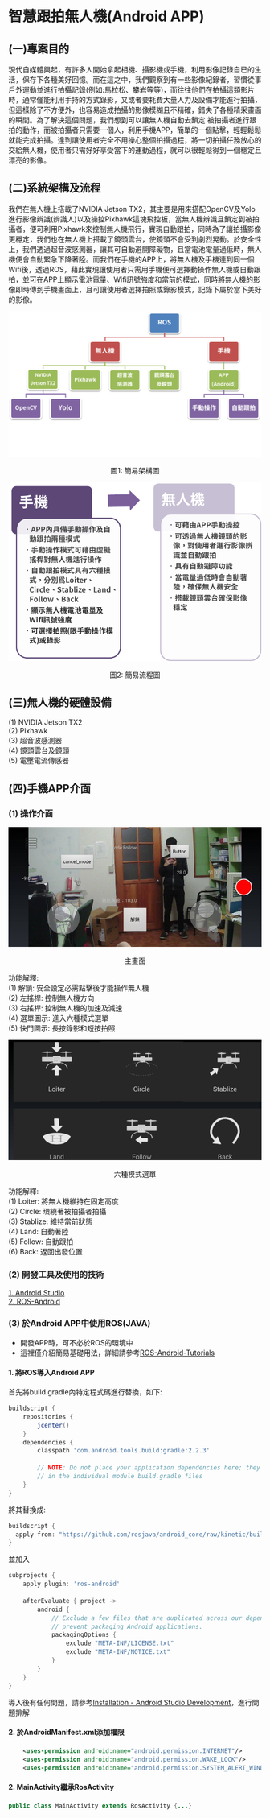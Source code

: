 # 智慧跟拍無人機(Android APP)
## (一)專案目的
現代自媒體興起，有許多人開始拿起相機、攝影機或手機，利用影像記錄自已的生活，保存下各種美好回憶。而在這之中，我們觀察到有一些影像紀錄者，習慣從事戶外運動並進行拍攝記錄(例如:馬拉松、攀岩等等)，而往往他們在拍攝這類影片時，通常僅能利用手持的方式錄影，又或者要耗費大量人力及設備才能進行拍攝，但這樣除了不方便外，也容易造成拍攝的影像模糊且不精確，錯失了各種精采畫面的瞬間。為了解決這個問題，我們想到可以讓無人機自動去鎖定
被拍攝者進行跟拍的動作，而被拍攝者只需要一個人，利用手機APP，簡單的一個點擊，輕輕鬆鬆就能完成拍攝。達到讓使用者完全不用操心整個拍攝過程，將一切拍攝任務放心的交給無人機，使用者只需好好享受當下的運動過程，就可以很輕鬆得到一個穩定且漂亮的影像。
## (二)系統架構及流程
我們在無人機上搭載了NVIDIA Jetson TX2，其主要是用來搭配OpenCV及Yolo進行影像辨識(辨識人)以及操控Pixhawk這塊飛控板，當無人機辨識且鎖定到被拍攝者，便可利用Pixhawk來控制無人機飛行，實現自動跟拍，同時為了讓拍攝影像更穩定，我們也在無人機上搭載了鏡頭雲台，使鏡頭不會受到劇烈晃動。於安全性上，我們透過超音波感測器，讓其可自動避開障礙物，且當電池電量過低時，無人機便會自動緊急下降著陸。而我們在手機的APP上，將無人機及手機連到同一個Wifi後，透過ROS，藉此實現讓使用者只需用手機便可選擇動操作無人機或自動跟拍，並可在APP上顯示電池電量、Wifi訊號強度和當前的模式，同時將無人機的影像即時傳到手機畫面上，且可讓使用者選擇拍照或錄影模式，記錄下屬於當下美好的影像。

<div align=center>
<img  src=https://github.com/WuJammy/drone_android/blob/master/image/struct.png/>
</div>
<p align="center">圖1: 簡易架構圖</p>

<div align=center>
<img  src=https://github.com/WuJammy/drone_android/blob/master/image/flow.png/>
</div>
<p align="center">圖2: 簡易流程圖</p>

## (三)無人機的硬體設備
(1) NVIDIA Jetson TX2 <br>
(2) Pixhawk <br>
(3) 超音波感測器 <br>
(4) 鏡頭雲台及鏡頭<br>
(5) 電壓電流傳感器<br>
## (四)手機APP介面
### (1) 操作介面
<div align=center> <img  src=https://github.com/WuJammy/drone_android/blob/master/image/main_screen.png/> </div>
<p align="center">主畫面</p>

功能解釋: <br>
(1) 解鎖: 安全設定必需點擊後才能操作無人機<br>
(2) 左搖桿: 控制無人機方向<br>
(3) 右搖桿: 控制無人機的加速及減速<br>
(4) 選單圖示: 進入六種模式選單<br>
(5) 快門圖示: 長按錄影和短按拍照<br>

<div align=center> <img  src=https://github.com/WuJammy/drone_android/blob/master/image/menu_screen.png/> </div>
<p align="center">六種模式選單</p>

功能解釋: <br>
(1) Loiter: 將無人機維持在固定高度<br>
(2) Circle: 環繞著被拍攝者拍攝<br>
(3) Stablize: 維持當前狀態<br>
(4) Land: 自動著陸<br>
(5) Follow: 自動跟拍<br>
(6) Back: 返回出發位置<br>

### (2) 開發工具及使用的技術
 [1. Android Studio](https://developer.android.com/studio)  <br> 
 [2. ROS-Android](http://wiki.ros.org/android)  <br> 
 
 
### (3) 於Android APP中使用ROS(JAVA)
- 開發APP時，可不必於ROS的環境中<br> 
- 這裡僅介紹簡易基礎用法，詳細請參考[ROS-Android-Tutorials](http://wiki.ros.org/android/Tutorials)

#### 1. 將ROS導入Android APP
首先將build.gradle內特定程式碼進行替換，如下:
```gradle
buildscript {
    repositories {
        jcenter()
    }
    dependencies {
        classpath 'com.android.tools.build:gradle:2.2.3'

        // NOTE: Do not place your application dependencies here; they belong
        // in the individual module build.gradle files
    }
}
```
將其替換成:
```gradle
buildscript {
  apply from: "https://github.com/rosjava/android_core/raw/kinetic/buildscript.gradle"
}
```
並加入
```gradle
subprojects {
    apply plugin: 'ros-android'

    afterEvaluate { project ->
        android {
            // Exclude a few files that are duplicated across our dependencies and
            // prevent packaging Android applications.
            packagingOptions {
                exclude "META-INF/LICENSE.txt"
                exclude "META-INF/NOTICE.txt"
            }
        }
    }
}
```

導入後有任何問題，請參考[Installation - Android Studio Development](http://wiki.ros.org/android/Tutorials/kinetic/Installation%20-%20Android%20Studio%20Development%20Environment)，進行問題排解

#### 2. 於AndroidManifest.xml添加權限
```xml
    <uses-permission android:name="android.permission.INTERNET"/>
    <uses-permission android:name="android.permission.WAKE_LOCK"/>
    <uses-permission android:name="android.permission.SYSTEM_ALERT_WINDOW"/>
```










#### 2. MainActivity繼承RosActivity 
```java
public class MainActivity extends RosActivity {...}
```

